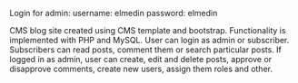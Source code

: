 Login for admin:
username: elmedin
password: elmedin

CMS blog site created using CMS template and bootstrap. Functionality is implemented with PHP and MySQL. User can login as admin or subscriber. Subscribers can read posts, comment them or search particular posts. If logged in as admin, user can create, edit and delete posts, approve or disapprove comments, create new users, assign them roles and other.

